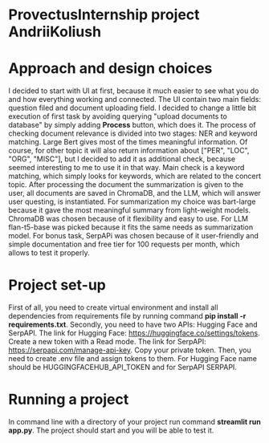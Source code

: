 # ProvectusInternship project AndriiKoliush

# Approach and design choices

I decided to start with UI at first, because it much easier to see what you do and how everything working and connected. The UI contain two main fields: question filed and document uploading field. I decided to change a little bit execution of first task by avoiding querying "upload documents to database" by simply adding **Process** button, which does it. The process of checking document relevance is divided into two stages: NER and keyword matching. Large Bert gives most of the times meaningful information. Of course, for other topic it will also return information about ["PER", "LOC", "ORG", "MISC"], but I decided to add it as additional check, because seemed interesting to me to use it in that way. Main check is a keyword matching, which simply looks for keywords, which are related to the concert topic. After processing the document the summarization is given to the user, all documents are saved in ChromaDB, and the LLM, which will answer user questing, is instantiated. For summarization my choice was bart-large because it gave the most meaningful summary from light-weight models. ChromaDB was chosen because of it flexibility and easy to use. For LLM flan-t5-base was picked because it fits the same needs as summarization model. For bonus task, SerpAPi was chosen because of it user-friendly and simple documentation and free tier for 100 requests per month, which allows to test it properly. 


# Project set-up

First of all, you need to create virtual environment and install all dependencies from requirements file by running command **pip install -r requirements.txt**. Secondly, you need to have two APIs: Hugging Face and SerpAPI. The link for Hugging Face: https://huggingface.co/settings/tokens. Create a new token with a Read mode. The link for SerpAPI: https://serpapi.com/manage-api-key. Copy your private token. Then, you need to create .env file and assign tokens to them. For Hugging Face name should be HUGGINGFACEHUB_API_TOKEN and for SerpAPI SERPAPI. 

# Running a project

In command line with a directory of your project run command **streamlit run app.py**. The project should start and you will be able to test it. 